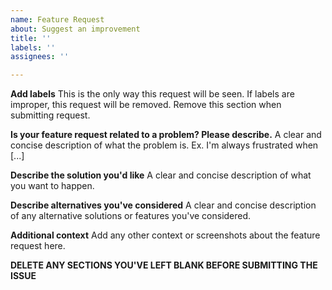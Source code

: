 ```yaml
---
name: Feature Request
about: Suggest an improvement
title: ''
labels: ''
assignees: ''

---
```


**Add labels**
This is the only way this request will be seen. If labels are improper, this request will be removed.
Remove this section when submitting request.

**Is your feature request related to a problem? Please describe.**
A clear and concise description of what the problem is. Ex. I'm always frustrated when [...]

**Describe the solution you'd like**
A clear and concise description of what you want to happen.

**Describe alternatives you've considered**
A clear and concise description of any alternative solutions or features you've considered.

**Additional context**
Add any other context or screenshots about the feature request here.

**DELETE ANY SECTIONS YOU'VE LEFT BLANK BEFORE SUBMITTING THE ISSUE**
